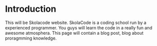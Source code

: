# Introduction

This will be Skolacode website. SkolaCode is a coding school run by a experienced programmer. You guys will learn the code in a really fun and awesome atmosphera. This page will contain a blog post, blog about proragmming knowledge.
